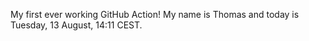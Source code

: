 My first ever working GitHub Action!
My name is Thomas and today is Tuesday, 13 August, 14:11 CEST. 
